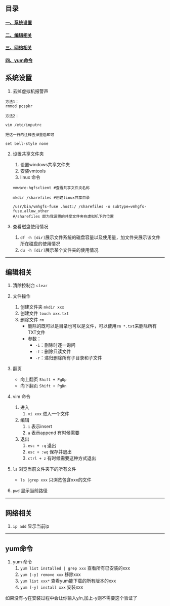 ## 目录

#### [一、系统设置](#system)
#### [二、编辑相关](#edit)
#### [三、网络相关](#network)
#### [四、yum命令](#yum)


## <a id="system">系统设置</a>

1. 去掉虚拟机报警声
```
方法1：
rmmod pcspkr

方法2：

vim /etc/inputrc 

把这一行的注释去掉重启即可

set bell-style none
```

2. 设置共享文件夹
   1. 设置windows共享文件夹
   2. 安装vmtools
   3. linux 命令

   ```
   vmware-hgfsclient #查看共享文件夹名称

   mkdir /sharefiles #创建linux共享目录

   /usr/bin/vmhgfs-fuse .host:/ /sharefiles -o subtype=vmhgfs-fuse,allow_other 
   #/sharefiles 即为我设置的共享文件夹在虚拟机下的位置
   ```

3. 查看磁盘使用情况
   1. `df -h [dir]`展示文件系统的磁盘容量以及使用量，加文件夹展示该文件所在磁盘的使用情况
   2. `du -h [dir]`展示某个文件夹的使用情况


---

## <a id="edit">编辑相关</a>

1. 清除控制台 `clear`
2. 文件操作 
   1. 创建文件夹 `mkdir xxx`
   2. 创建文件 `touch xxx.txt`
   3. 删除文件 `rm`
      - 删除的既可以是目录也可以是文件，可以使用`rm *.txt`来删除所有TXT文件
      - 参数：
        - `-i`：删除时逐一询问
        - `-f`：删除只读文件
        - `-r`：递归删除所有子目录和子文件
3. 翻页 
   - 向上翻页 `Shift + PgUp`
   - 向下翻页 `Shift + PgDn`
4. vim 命令
   1. 进入
      1. `vi xxx` 进入一个文件
   2. 编辑
      1. `i` 表示insert
      2. `a` 表示append 有时候需要
   3. 退出
      1. `esc + :q`  退出
      2. `esc + :wq` 保存并退出
      3. `ctrl + z`  有时候需要这种方式退出
5. `ls` 浏览当前文件夹下的所有文件
   - `ls |grep xxx` 只浏览包含xxx的文件

6. `pwd` 显示当前路径


---
## <a id="network">网络相关</a>

1.  `ip add` 显示当前ip

---
## <a id="yum">yum命令</a>

1. yum 命令
   1. `yum list installed | grep xxx` 查看所有已安装的xxx
   2. `yum [-y] remove xxx` 移除xxx
   3. `yum list xxx*` 查看yum能下载的所有版本的xxx
   4. `yum [-y] install xxx` 安装xxx

如果没有-y在安装过程中会让你输入y/n,加上-y则不需要这个验证了

















